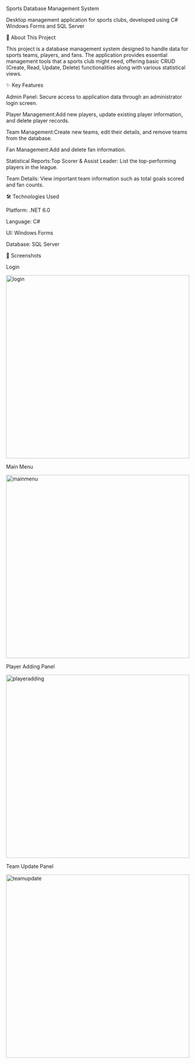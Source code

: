 Sports Database Management System 

Desktop management application for sports clubs, developed using C# Windows Forms and SQL Server

🚀 About This Project

This project is a database management system designed to handle data for sports teams, players, and fans. The application provides essential management tools that a sports club might need, offering basic CRUD (Create, Read, Update, Delete) functionalities along with various statistical views.

✨ Key Features

Admin Panel: Secure access to application data through an administrator login screen.

Player Management:Add new players, update existing player information, and delete player records.

Team Management:Create new teams, edit their details, and remove teams from the database.

Fan Management:Add and delete fan information.

Statistical Reports:Top Scorer & Assist Leader: List the top-performing players in the league.

Team Details: View important team information such as total goals scored and fan counts.

🛠️ Technologies Used

Platform: .NET 6.0

Language: C#

UI: Windows Forms

Database: SQL Server

📸 Screenshots

Login

<img width="500" height="500" alt="login" src="https://github.com/user-attachments/assets/3b3c6693-1322-4980-9e6c-623667b47fcc" />


Main Menu

<img width="500" height="500" alt="mainmenu" src="https://github.com/user-attachments/assets/031ab783-e6ea-401a-91a5-e4fe221c2f1a" />

Player Adding Panel

<img width="500" height="500" alt="playeradding" src="https://github.com/user-attachments/assets/628c32cb-abbd-4d47-a801-e339bf964460" />

Team Update Panel

<img width="500" height="500" alt="teamupdate" src="https://github.com/user-attachments/assets/db298091-d0e7-445f-b144-86840d9c62b9" />


